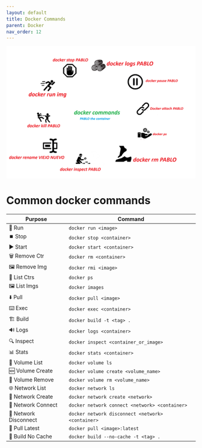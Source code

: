 ```yaml
---
layout: default
title: Docker Commands
parent: Docker
nav_order: 12
---
```


![alt text](images\DockerCommandImages.png)

# Common docker commands


| Purpose         | Command                                      |
|--------------|----------------------------------------------|
| 🏃 Run       | `docker run <image>`                         |
| ⏹️ Stop      | `docker stop <container>`                    |
| ▶️ Start     | `docker start <container>`                   |
| 🗑️ Remove Ctr| `docker rm <container>`                      |
| 🖼️ Remove Img| `docker rmi <image>`                         |
| 📃 List Ctrs | `docker ps`                                  |
| 🖼️ List Imgs | `docker images`                              |
| ⬇️ Pull      | `docker pull <image>`                        |
| ⌨️ Exec      | `docker exec <container>`                    |
| 🏗️ Build     | `docker build -t <tag> .`                   |
| 🔊 Logs      | `docker logs <container>`                    |
| 🔍 Inspect   | `docker inspect <container_or_image>`        |
| 📊 Stats     | `docker stats <container>`                   |
| 📁 Volume List| `docker volume ls`                          |
| 🆕 Volume Create| `docker volume create <volume_name>`       |
| 🚮 Volume Remove| `docker volume rm <volume_name>`          |
| 🌐 Network List | `docker network ls`                       |
| 🌉 Network Create| `docker network create <network>`        |
| 📡 Network Connect| `docker network connect <network> <container>` |
| 🔌 Network Disconnect| `docker network disconnect <network> <container>` |
| 🔄 Pull Latest | `docker pull <image>:latest`               |
| 🚫 Build No Cache| `docker build --no-cache -t <tag> .`     |
